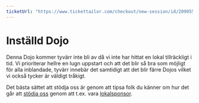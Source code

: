 ```yaml
---
ticketUrl: "https://www.tickettailor.com/checkout/new-session/id/2099553/chk/c04a/"
---
```


# Inställd Dojo
Denna Dojo kommer tyvärr inte bli av då vi inte har hittat en lokal tillräckligt i tid.
Vi prioriterar hellre en lugn uppstart och att det blir så bra som möjligt för alla inblandade, tyvärr innebär det samtidigt att det blir färre Dojos vilket vi också tycker är väldigt tråkigt.

Det bästa sättet att stödja oss är genom att tipsa folk du känner om hur det går att [stödja oss](/support-dojo) genom att t.ex. vara [lokalsponsor](/hosting-a-dojo).
